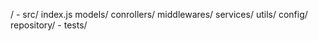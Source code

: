 /
    - src/
        index.js
        models/
        conrollers/
        middlewares/
        services/
        utils/
        config/
        repository/
    - tests/